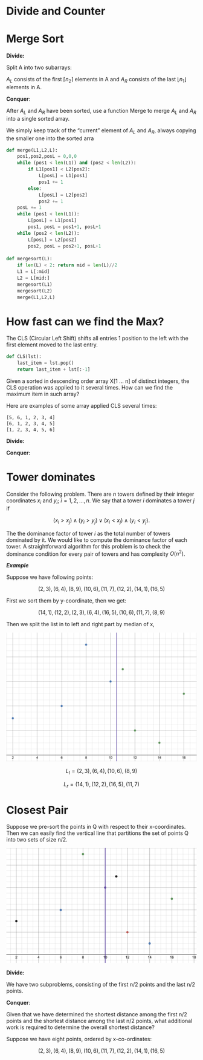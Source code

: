 # Divide and Counter

# Merge Sort

**Divide:** 

Split A into two subarrays: 

$A_L$ consists of the first $\lceil n_2 \rceil$ elements in A and $A_R$ consists of the last $\lfloor n_1 \rfloor$ elements in A.

**Conquer**: 

After $A_L$ and $A_R$ have been sorted, use a function Merge to merge $A_L$ and $A_R$ into a single sorted array.

We simply keep track of the “current” element of $A_L$ and $A_R$, always copying the smaller one into the sorted arra


```python
def merge(L1,L2,L):
    pos1,pos2,posL = 0,0,0
    while (pos1 < len(L1)) and (pos2 < len(L2)):
        if L1[pos1] < L2[pos2]: 
            L[posL] = L1[pos1] 
            pos1 += 1
        else:
            L[posL] = L2[pos2] 
            pos2 += 1
    posL += 1
    while (pos1 < len(L1)):
        L[posL] = L1[pos1]
        pos1, posL = pos1+1, posL+1
    while (pos2 < len(L2)):
        L[posL] = L2[pos2]
        pos2, posL = pos2+1, posL+1
    
def mergesort(L):
    if len(L) < 2: return mid = len(L)//2
    L1 = L[:mid]
    L2 = L[mid:] 
    mergesort(L1) 
    mergesort(L2) 
    merge(L1,L2,L)
```
# How fast can we find the Max?

 The CLS (Circular Left Shift) shifts all entries 1 position to the left with the first element moved to the last entry.

```Python
def CLS(lst):
    last_item = lst.pop()
    return last_item + lst[:-1]
```

Given a sorted in descending order array X[1 ... n] of distinct integers, the CLS operation was applied to it several times. How can we find the maximum item in such array?

Here are examples of some array applied CLS several times:
```
[5, 6, 1, 2, 3, 4]
[6, 1, 2, 3, 4, 5]
[1, 2, 3, 4, 5, 6]
```

**Divide:** 

**Conquer:** 


# Tower dominates

Consider the following problem. There are $n$ towers defined by their integer coordinates $x_i$ and $y_i$; $i = 1, 2, ...,n$. We say that a tower $i$ dominates a tower $j$ if

$$
(x_i > x_j) \land (y_i > y_j) \vee (x_i < x_j) \land (y_i < y_j).
$$


The the dominance factor of tower $i$ as the total number of towers dominated by it. We would like to compute the dominance factor of each tower. A straightforward algorithm for this problem is to check the dominance condition for every pair of towers and has complexity $O(n^2)$.

***Example***

Suppose we have following points:

$$
(2, 3), (6, 4), (8, 9), (10, 6), (11, 7), (12, 2), (14, 1), (16, 5)
$$

First we sort them by y-coordinate, then we get:

$$
(14, 1), (12, 2), (2, 3), (6, 4), (16, 5), (10, 6), (11, 7), (8, 9)
$$

Then we split the list in to left and right part by median of x,


<img src = '03.png' width = 600>

$$
L_l = (2, 3), (6, 4), (10, 6), (8, 9)
$$

$$
L_r = (14, 1), (12, 2), (16, 5), (11, 7)
$$





# Closest Pair

Suppose we pre-sort the points in Q with respect to their x-coordinates.
Then we can easily find the vertical line that partitions the set of points Q into two sets of size n/2.

<img src = '01.png' width = 600>


**Divide:** 

We have two subproblems, consisting of the first n/2 points and the last n/2 points.

**Conquer**: 

Given that we have determined the shortest distance among the first n/2 points and the shortest distance among the last n/2 points, what additional work is required to determine the overall shortest distance?

Suppose we have eight points, ordered by x-co-ordinates:

$$
(2, 3), (6, 4), (8, 9), (10, 6), (11, 7), (12, 2), (14, 1), (16, 5)
$$
